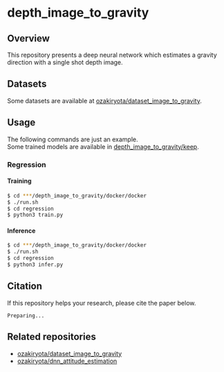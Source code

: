 # depth_image_to_gravity
## Overview
This repository presents a deep neural network which estimates a gravity direction with a single shot depth image.
## Datasets
Some datasets are available at [ozakiryota/dataset_image_to_gravity](https://github.com/ozakiryota/dataset_image_to_gravity).
## Usage
The following commands are just an example.  
Some trained models are available in [depth_image_to_gravity/keep](https://github.com/ozakiryota/depth_image_to_gravity/tree/main/keep).
### Regression
#### Training
```bash
$ cd ***/depth_image_to_gravity/docker/docker
$ ./run.sh
$ cd regression
$ python3 train.py
```
#### Inference
```bash
$ cd ***/depth_image_to_gravity/docker/docker
$ ./run.sh
$ cd regression
$ python3 infer.py
```
## Citation
If this repository helps your research, please cite the paper below.  
```
Preparing...
```
## Related repositories
- [ozakiryota/dataset_image_to_gravity](https://github.com/ozakiryota/dataset_image_to_gravity)
- [ozakiryota/dnn_attitude_estimation](https://github.com/ozakiryota/dnn_attitude_estimation)

